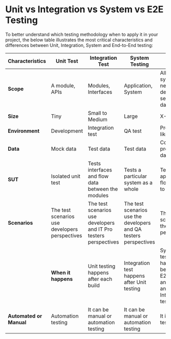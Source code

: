 # Unit vs Integration vs System vs E2E Testing

To better understand which testing methodology when to apply it in your project, the below table illustrates the most critical characteristics and differences between Unit, Integration, System and End-to-End testing:

| **Characteristics** | Unit Test | Integration Test | System Testing | E2E Test |
|----|-----------|------------|------|----------|
| **Scope** | A module, APIs | Modules, Interfaces | Application, System | All sub-systems, network dependencies, services and databases |
| **Size** | Tiny | Small to Medium | Large | X-Large |
| **Environment** | Development | Integration test | QA test | Production like |
| **Data** | Mock data | Test data | Test data | Copy of real production data |
| **SUT** | Isolated unit test | Tests interfaces and flow data between the modules | Tests a particular system as a whole | Tests an application flow from start to end |
| **Scenarios** | The test scenarios use developers perspectives | The test scenarios use developers and IT Pro testers perspectives | The test scenarios use the developers and QA testers perspectives | The test scenarios use the end-user perspectives |
| | **When it happens** | Unit testing happens after each build | Integration test happens after Unit testing | System testing happens before the E2E testing and after Unit and Integration testing | E2E testing happens after System testing |
**Automated or Manual** | Automation testing | It can be manual or automation testing | It can be manual or automation testing | It is a manual testing |
